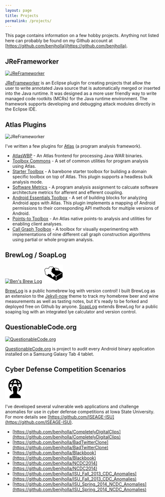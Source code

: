 ```yaml
---
layout: page
title: Projects
permalink: /projects/
---
```


This page contains information on a few hobby projects. Anything not listed here can probably be found on my Github account at [https://github.com/benjholla](https://github.com/benjholla).

## JReFrameworker
<a href="https://ben-holland.com/JReFrameworker/"><img src="https://ben-holland.com/JReFrameworker/images/JReFrameworker.png" alt="JReFrameworker" width="48" height="55" /></a>

[JReFrameworker](https://ben-holland.com/JReFrameworker/) is an Eclipse plugin for creating projects that allow the user to write annotated Java source that is automatically merged or inserted into the Java runtime. It was designed as a more user friendly way to write managed code rootkits (MCRs) for the Java runtime environment. The framework supports developing and debugging attack modules directly in the Eclipse IDE.

## Atlas Plugins
<img src="https://ben-holland.com/AtlasWBP/images/toolbox.png" alt="JReFrameworker" width="55" height="55" />

I've written a few plugins for [Atlas](http://www.ensoftcorp.com/atlas/) (a program analysis framework).

- [AtlasWBP](https://ben-holland.com/AtlasWBP/) - An Atlas frontend for processing Java WAR binaries.
- [Toolbox Commons](https://ensoftcorp.github.io/toolbox-commons/) - A set of common utilities for program analysis using Atlas.
- [Starter Toolbox](https://github.com/EnSoftCorp/Starter-Toolbox) - A barebone starter toolbox for building a domain specific toolbox on top of Atlas. This plugin supports a headless bulk analysis mode.
- [Software Metrics](https://github.com/benjholla/SoftwareMetricsAssignment) - A program analysis assignment to calcuate software architecture metrics for afferent and efferent coupling.
- [Android Essentials Toolbox](https://ensoftcorp.github.io/android-essentials-toolbox/) - A set of building blocks for analyzing Android apps with Atlas. This plugin implements a mapping of Android permissions to their corresponding API methods for multiple versions of Android.
- [Points-to Toolbox](https://ensoftcorp.github.io/points-to-toolbox/) - An Atlas native points-to analysis and utilities for enabling client analyses.
- [Call Graph Toolbox](https://ensoftcorp.github.io/call-graph-toolbox) - A toolbox for visually experimenting with implementations of nine different call graph construction algorithms using partial or whole program analysis.

## BrewLog&nbsp;/&nbsp;SoapLog
<a href="https://ben-holland.com/BrewLog/"><img src="https://raw.githubusercontent.com/benjholla/BrewLog/master/images/logo.png" alt="Ben's Brew Log" width="55" height="55" /></a>&nbsp;&nbsp;<a href="https://ben-holland.com/SoapLog/"><img src="https://raw.githubusercontent.com/benjholla/SoapLog/master/images/logo.png" alt="Ben's Soap Log" width="60" height="60" /></a>

[BrewLog](https://github.com/benjholla/BrewLog) is a public homebrew log with version control!  I built BrewLog as an extension to the [Jekyll-now](https://github.com/barryclark/jekyll-now) theme to track my homebrew beer and wine measurements as well as tasting notes, but it's ready to be forked and deployed free on Github by anyone. [SoapLog](https://github.com/benjholla/SoapLog) extends BrewLog for a public soaping log with an integrated lye calculator and version control.

## QuestionableCode.org
<a href="https://questionablecode.org"><img src="https://raw.githubusercontent.com/questionablecode/questionablecode.github.io/master/images/logo.png" alt="QuestionableCode.org" width="65" height="65" /></a>

[QuestionableCode.org](https://questionablecode.org) is project to audit every Android binary application installed on a Samsung Galaxy Tab 4 tablet.

## Cyber Defense Competition Scenarios
<a href="https://github.com/ISEAGE-ISU"><img src="/images/cdc.png" alt="Cyber Defense Competition Scenarios" width="65" height="65" /></a>

I've developed several vulnerable web applications and challenge anomalies for use in cyber defense competitions at Iowa State University.  For more details see [https://github.com/ISEAGE-ISU](https://github.com/ISEAGE-ISU).

- [https://github.com/benjholla/CompletelyDigitalClips](https://github.com/benjholla/CompletelyDigitalClips)
- [https://github.com/benjholla/BadTwitterClone](https://github.com/benjholla/BadTwitterClone)
- [https://github.com/benjholla/Blackbook](https://github.com/benjholla/Blackbook)
- [https://github.com/benjholla/NCDC2014](https://github.com/benjholla/NCDC2014)
- [https://github.com/benjholla/ISU_Fall_2013_CDC_Anomalies](https://github.com/benjholla/ISU_Fall_2013_CDC_Anomalies)
- [https://github.com/benjholla/ISU_Spring_2014_NCDC_Anomalies](https://github.com/benjholla/ISU_Spring_2014_NCDC_Anomalies)
